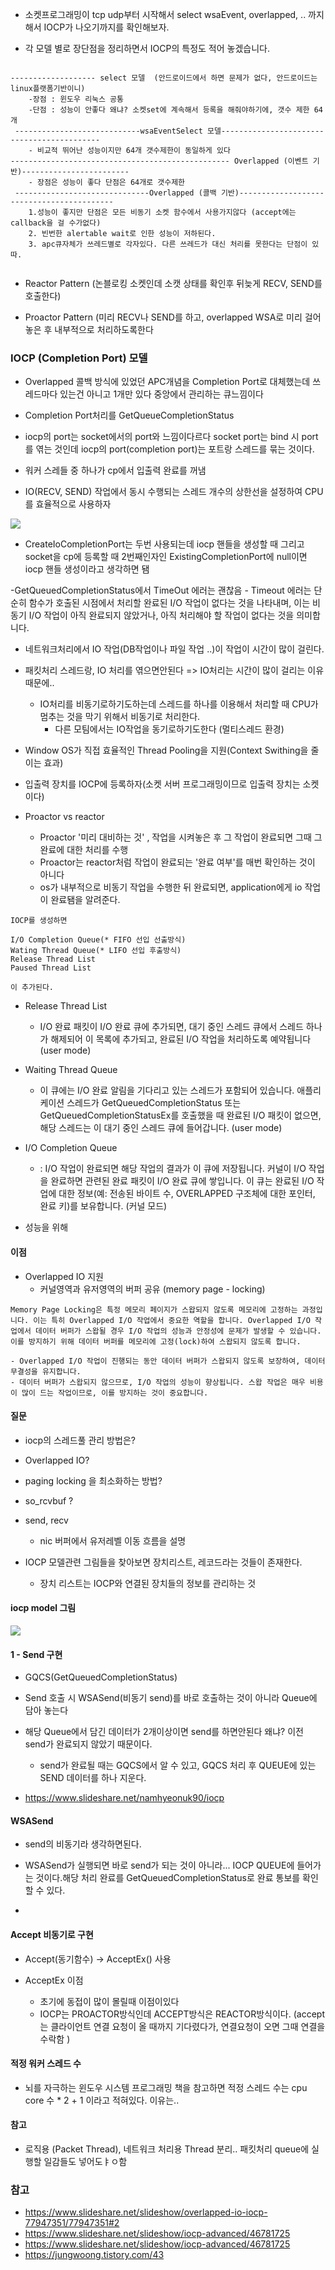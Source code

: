 - 소켓프로그래밍이 tcp udp부터 시작해서 select wsaEvent, overlapped, .. 까지해서 IOCP가 나오기까지를 확인해보자.

- 각 모델 별로 장단점을 정리하면서 IOCP의 특정도 적어 놓겠습니다.

````

------------------- select 모델  (안드로이드에서 하면 문제가 없다, 안드로이드는 linux플랫폼기반이니)
	-장점 : 윈도우 리눅스 공통
	-단점 : 성능이 안좋다 왜냐? 소켓set에 계속해서 등록을 해줘야하기에, 갯수 제한 64개
 ----------------------------wsaEventSelect 모델-------------------------------------------
	- 비교적 뛰어난 성능이지만 64개 갯수제한이 동일하게 있다
------------------------------------------------- Overlapped (이벤트 기반)------------------------
	- 장점은 성능이 좋다 단점은 64개로 갯수제한
 ------------------------------Overlapped (콜백 기반)------------------------------------------
	1.성능이 좋지만 단점은 모든 비동기 소켓 함수에서 사용가지않다 (accept에는 callback을 걸 수가없다)
   	2. 빈번한 alertable wait로 인한 성능이 저하된다.
    3. apc큐자체가 쓰레드별로 각자있다. 다른 쓰레드가 대신 처리를 못한다는 단점이 있따.


````

- Reactor Pattern (논블로킹 소켓인데 소캣 상태를 확인후 뒤늦게 RECV, SEND를 호출한다)

- Proactor Pattern (미리 RECV나 SEND를 하고, overlapped WSA로 미리 걸어 놓은 후 내부적으로 처리하도록한다



### IOCP (Completion Port) 모델

- Overlapped 콜백 방식에 있었던 APC개념을  Completion Port로 대체했는데 쓰레드마다 있는건 아니고 1개만 있다 중앙에서 관리하는 큐느낌이다

-  Completion Port처리를 GetQueueCompletionStatus

- iocp의 port는 socket에서의 port와 느낌이다르다 socket port는 bind 시 port를 
엮는 것인데 iocp의 port(completion port)는 포트랑 스레드를 묶는 것이다. 
- 워커 스레들 중 하나가 cp에서 입출력 완료를 꺼냄 

- IO(RECV, SEND) 작업에서 동시 수행되는 스레드 개수의 상한선을 설정하여 CPU를 효율적으로 사용하자

![](../../iocp_생성.PNG)

- CreateIoCompletionPort는 두번 사용되는데 iocp 핸들을 생성할 때 그리고 socket을 cp에 등록할 때 2번째인자인 ExistingCompletionPort에 null이면 iocp 핸들 생성이라고 생각하면 됌  

-GetQueuedCompletionStatus에서 TimeOut 에러는 괜찮음
	- Timeout 에러는 단순히 함수가 호출된 시점에서 처리할 완료된 I/O 작업이 없다는 것을 나타내며, 이는 비동기 I/O 작업이 아직 완료되지 않았거나, 아직 처리해야 할 작업이 없다는 것을 의미합니다.

- 네트워크처리에서 IO 작업(DB작업이나 파일 작업 ..)이 작업이 시간이 많이 걸린다. 

- 패킷처리 스레드랑, IO 처리를 엮으면안된다 => IO처리는 시간이 많이 걸리는 이유때문에..
	- IO처리를 비동기로하기도하는데 스레드를 하나를 이용해서 처리할 때 CPU가 멈추는 것을 막기 위해서 비동기로 처리한다.
		- 다른 모팀에서는 IO작업을 동기로하기도한다 (멀티스레드 환경)

- Window OS가 직접 효율적인 Thread Pooling을 지원(Context Swithing을 줄이는 효과)

- 입출력 장치를 IOCP에 등록하자(소켓 서버 프로그래밍이므로 입출력 장치는 소켓이다)

- Proactor vs reactor
  - Proactor '미리 대비하는 것' , 작업을 시켜놓은 후 그 작업이 완료되면 그때 그 완료에 대한 처리를 수행
  - Proactor는 reactor처럼 작업이 완료되는 '완료 여부'를 매번 확인하는 것이 아니다
  - os가 내부적으로 비동기 작업을 수행한 뒤 완료되면, application에게 io 작업이 완료됌을 알려준다. 

````
IOCP를 생성하면

I/O Completion Queue(* FIFO 선입 선출방식)
Wating Thread Queue(* LIFO 선입 후출방식)
Release Thread List
Paused Thread List

이 추가된다.

````
- Release Thread List
  - I/O 완료 패킷이 I/O 완료 큐에 추가되면, 대기 중인 스레드 큐에서 스레드 하나가 해제되어 이 목록에 추가되고, 완료된 I/O 작업을 처리하도록 예약됩니다 (user mode)

-  Waiting Thread Queue
   -  이 큐에는 I/O 완료 알림을 기다리고 있는 스레드가 포함되어 있습니다. 애플리케이션 스레드가 GetQueuedCompletionStatus 또는 GetQueuedCompletionStatusEx를 호출했을 때 완료된 I/O 패킷이 없으면, 해당 스레드는 이 대기 중인 스레드 큐에 들어갑니다. (user mode)
  
-   I/O Completion Queue
	- : I/O 작업이 완료되면 해당 작업의 결과가 이 큐에 저장됩니다. 커널이 I/O 작업을 완료하면 관련된 완료 패킷이 I/O 완료 큐에 쌓입니다. 이 큐는 완료된 I/O 작업에 대한 정보(예: 전송된 바이트 수, OVERLAPPED 구조체에 대한 포인터, 완료 키)를 보유합니다. (커널 모드)
  
- 성능을 위해 
#### 이점

- Overlapped IO 지원
  - 커널영역과 유저영역의 버퍼 공유 (memory page - locking)
````
Memory Page Locking은 특정 메모리 페이지가 스왑되지 않도록 메모리에 고정하는 과정입니다. 이는 특히 Overlapped I/O 작업에서 중요한 역할을 합니다. Overlapped I/O 작업에서 데이터 버퍼가 스왑될 경우 I/O 작업의 성능과 안정성에 문제가 발생할 수 있습니다. 이를 방지하기 위해 데이터 버퍼를 메모리에 고정(lock)하여 스왑되지 않도록 합니다.
````
	- Overlapped I/O 작업이 진행되는 동안 데이터 버퍼가 스왑되지 않도록 보장하여, 데이터 무결성을 유지합니다.
	- 데이터 버퍼가 스왑되지 않으므로, I/O 작업의 성능이 향상됩니다. 스왑 작업은 매우 비용이 많이 드는 작업이므로, 이를 방지하는 것이 중요합니다.

#### 질문 

- iocp의 스레드풀 관리 방법은?

- Overlapped IO?

- paging locking 을 최소화하는 방법?

- so_rcvbuf ?

- send, recv
  - nic 버퍼에서 유저레벨 이동 흐름을 설명 

- IOCP 모델관련 그림들을 찾아보면 장치리스트, 레코드라는 것들이 존재한다.
  - 장치 리스트는 IOCP와 연결된 장치들의 정보를 관리하는 것
   
#### iocp model 그림 

![](../iocp_model.png)

#### 1 - Send 구현 
- GQCS(GetQueuedCompletionStatus) 

- Send 호출 시 WSASend(비동기 send)를 바로 호출하는 것이 아니라 Queue에 담아 놓는다

- 해당 Queue에서 담긴 데이터가 2개이상이면 send를 하면안된다  왜냐? 이전 send가 완료되지 않았기 때문이다. 
	- send가 완료될 때는 GQCS에서 알 수 있고, GQCS 처리 후 QUEUE에 있는 SEND 데이터를 하나 지운다. 
- https://www.slideshare.net/namhyeonuk90/iocp

#### WSASend
- send의 비동기라 생각하면된다. 

- WSASend가 실행되면 바로 send가 되는 것이 아니라... IOCP QUEUE에 들어가는 것이다.해당 처리 완료를 GetQueuedCompletionStatus로 완료 통보를 확인할 수 있다. 

- 


#### Accept 비동기로 구현 

- Accept(동기함수) -> AcceptEx() 사용 

- AcceptEx 이점 
	- 초기에 동접이 많이 몰릴때 이점이있다
	- IOCP는 PROACTOR방식인데 ACCEPT방식은 REACTOR방식이다. (accept는 클라이언트 연결 요청이 올 때까지 기다렸다가, 연결요청이 오면 그때 연결을 수락함 )


#### 적정 워커 스레드 수 

- 뇌를 자극하는 윈도우 시스템 프로그래밍 책을 참고하면 적정 스레드 수는 cpu core 수 * 2 + 1 이라고 적혀있다. 이유는..
#### 참고 

- 로직용 (Packet Thread), 네트워크 처리용 Thread 분리.. 패킷처리 queue에 실행할 일감들도 넣어도ㅑㅇ함 



### 참고 

- https://www.slideshare.net/slideshow/overlapped-io-iocp-77947351/77947351#2
- https://www.slideshare.net/slideshow/iocp-advanced/46781725
- https://www.slideshare.net/slideshow/iocp-advanced/46781725
- https://jungwoong.tistory.com/43